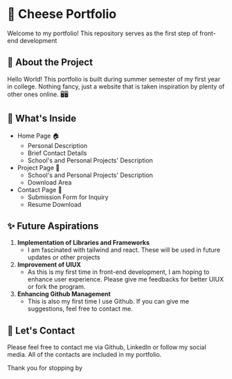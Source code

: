 # 📁 Cheese Portfolio

<div >Welcome to my portfolio! This repository serves as the first step of front-end development</div>

## 📌 About the Project
Hello World! This portfolio is built during summer semester of my first year in college. Nothing fancy, just a website that is taken inspiration by plenty of other ones online. 🖥️🖥️


## 📁 What's Inside

- Home Page 🏠
   - Personal Description
   - Brief Contact Details
   - School's and Personal Projects' Description
- Project Page 📄
  - School's and Personal Projects' Description
  - Download Area
- Contact Page 📱
  - Submission Form for Inquiry
  - Resume Download



## ✨ Future Aspirations

1.  __Implementation of Libraries and Frameworks__
    - I am fascinated with tailwind and react. These will be used in future updates or other projects
2.  __Improvement of UIUX__
    - As this is my first time in front-end development, I am hoping to enhance user experience. Please give me feedbacks for better UIUX or fork the program.
3.  __Enhancing Github Management__
    - This is also my first time I use Github. If you can give me suggestions, feel free to contact me.


## 🔗 Let's Contact

Please feel free to contact me via Github, LinkedIn or follow my social media. All of the contacts are included in my portfolio.

Thank you for stopping by

